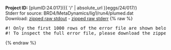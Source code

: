 **Project ID:** [plumID:24.017]({{ '/' | absolute_url }}eggs/24/017/)  
Stderr for source:  BRD4/MetaDynamics/lig1/run4/plumed.dat   
Download: [zipped raw stdout](plumed.dat.plumed_master.stdout.txt.zip) - [zipped raw stderr](plumed.dat.plumed_master.stderr.txt.zip) 
{% raw %}
<pre>
#! Only the first 1000 rows of the error file are shown below
#! To inspect the full error file, please download the zipped raw stderr file above
</pre>
{% endraw %}
